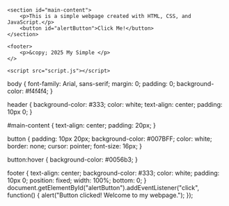 <!DOCTYPE html>
<html lang="en">
<head>
    <meta charset="UTF-8">
    <meta name="viewport" content="width=device-width, initial-scale=1.0">
    <title>Simple Webpage</title>
    <link rel="stylesheet" href="styles.css">
</head>
<body>
    <header>
        <h1></h1>
    </header>

    <section id="main-content">
        <p>This is a simple webpage created with HTML, CSS, and JavaScript.</p>
        <button id="alertButton">Click Me!</button>
    </section>

    <footer>
        <p>&copy; 2025 My Simple </p>
    </>

    <script src="script.js"></script>
</body>
</html>
body {
    font-family: Arial, sans-serif;
    margin: 0;
    padding: 0;
    background-color: #f4f4f4;
}

header {
    background-color: #333;
    color: white;
    text-align: center;
    padding: 10px 0;
}

#main-content {
    text-align: center;
    padding: 20px;
}

button {
    padding: 10px 20px;
    background-color: #007BFF;
    color: white;
    border: none;
    cursor: pointer;
    font-size: 16px;
}

button:hover {
    background-color: #0056b3;
}

footer {
    text-align: center;
    background-color: #333;
    color: white;
    padding: 10px 0;
    position: fixed;
    width: 100%;
    bottom: 0;
}
document.getElementById("alertButton").addEventListener("click", function() {
    alert("Button clicked! Welcome to my webpage.");
});
